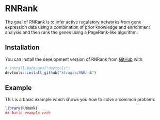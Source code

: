 
<!-- README.md is generated from README.Rmd. Please edit that file -->

# RNRank

<!-- badges: start -->
<!-- badges: end -->

The goal of RNRank is to infer active regulatory networks from gene
expression data using a combination of prior knowledge and enrichment
analysis and then rank the genes using a PageRank-like algorithm.

## Installation

You can install the development version of RNRank from
[GitHub](https://github.com/) with:

``` r
# install.packages("devtools")
devtools::install_github("ktragas/RNRank")
```

## Example

This is a basic example which shows you how to solve a common problem:

``` r
library(RNRank)
## basic example code
```

<!-- What is special about using `README.Rmd` instead of just `README.md`? You can include R chunks like so: -->
<!-- ```{r cars} -->
<!-- summary(cars) -->
<!-- ``` -->
<!-- You'll still need to render `README.Rmd` regularly, to keep `README.md` up-to-date. `devtools::build_readme()` is handy for this. You could also use GitHub Actions to re-render `README.Rmd` every time you push. An example workflow can be found here: <https://github.com/r-lib/actions/tree/v1/examples>. -->
<!-- You can also embed plots, for example: -->
<!-- ```{r pressure, echo = FALSE} -->
<!-- plot(pressure) -->
<!-- ``` -->
<!-- In that case, don't forget to commit and push the resulting figure files, so they display on GitHub and CRAN. -->

